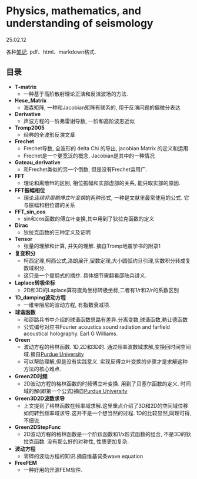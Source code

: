 # Physics, mathematics, and understanding of seismology

25.02.12

各种[笔记](https://github.com/3326545509/note.github.io). pdf、html、markdown格式.
 


## 目录
* **T-matrix**
  * 一种基于高阶散射理论正演和反演波场的方法.
* **Hese_Matrix**
  * 海森矩阵, 一种和Jacobian矩阵有联系的, 用于反演问题的偏微分表达
* **Derivative**
  * 声波方程的一阶弗雷谢导数, 一阶和高阶波恩近似
* **Tromp2005**
  *  经典的全波形反演文章
*  **Frechet**
   *  Frechet导数, 全波形的 delta Chi 的导出, jacobian Matrix 的定义和运用.
   *  Frechet是一个更宽泛的概念, Jacobian是其中的一种情况
*  **Gateau_derivative**
   *  和Frechet类似的另一个倒数, 但是没有Frechet运用广.
* **FFT**
  * 理论和离散fft的区别, 相位振幅和实部虚部的关系, 能只取实部的原因.
* **FFT振幅相位**
  * 理论*连续非周期傅立叶变换*的两种形式, 一种是文献里最常使用的公式. 它与振幅和相位谱的关系
* **FFT_sin_cos**
  *  sin和cos函数的傅立叶变换,其中用到了狄拉克函数的定义
* **Dirac**
  *  狄拉克函数的三种定义及证明
* **Tensor**
  * 张量的理解和计算, 并矢的理解. 摘自Tromp地震学书的附录1
* **复变积分**
  * 柯西定理,柯西公式,洛朗展开,留数定理,大小圆弧约旦引理,实数积分转成复数域积分.
  * 这只是一个提纲式的摘抄. 具体细节需翻看邵陆兵讲义.
* **Laplace转极坐标**
  * 2D和3D的Laplace算符直角坐标转极坐标,二者有1/r和2/r的系数区别
* **1D_damping波动方程**
  * 一维带阻尼的波动方程, 有指数衰减项.
* **球谐函数**
  * 和邵路兵书中介绍的球谐函数思路有差异.分离变数,球谐函数,勒让德函数
  * 公式编号对应书Fourier acoustics sound radiation and farfield acoustical holography. Earl G Williams.
* **Green**
  * 波动方程的格林函数. 1D,2D和3D的. 通过频率波数域求解,变换回时间空间域.摘自[Purdue University](https://web.ics.purdue.edu/~nowack/geos557/lecture11-dir/lecture11.htm)
  * 可以帮助理解,但是没有实践意义. 实现反傅立叶变换的步骤才是求解这种方法的核心难点.
* **Green2D时频**
  * 2D波动方程的格林函数的时频傅立叶变换. 用到了贝塞尔函数的定义. 时间域的解(即第一个公式)摘自[Purdue University](https://web.ics.purdue.edu/~nowack/geos557/lecture11-dir/lecture11.htm)
* **Green3D2D波数求导**
  * 上文提到了格林函数在频率域求解.这里重点介绍了3D和2D的空间域位移如何转到频率域求导.这并不是一个想当然的过程. 1D的比较显然,同理可得,不细说.
* **Green2DStepFunc**
  * 2D波动方程的格林函数是一个阶跃函数和1/x形式函数的组合, 不是3D的狄拉克函数. 没有那么好的对称性, 性质更加复杂.
* **波动方程**
  * 零碎的波动方程的知识.摘自维基词条wave equation
* **FreeFEM**
  * 一种好用的开源FEM软件.